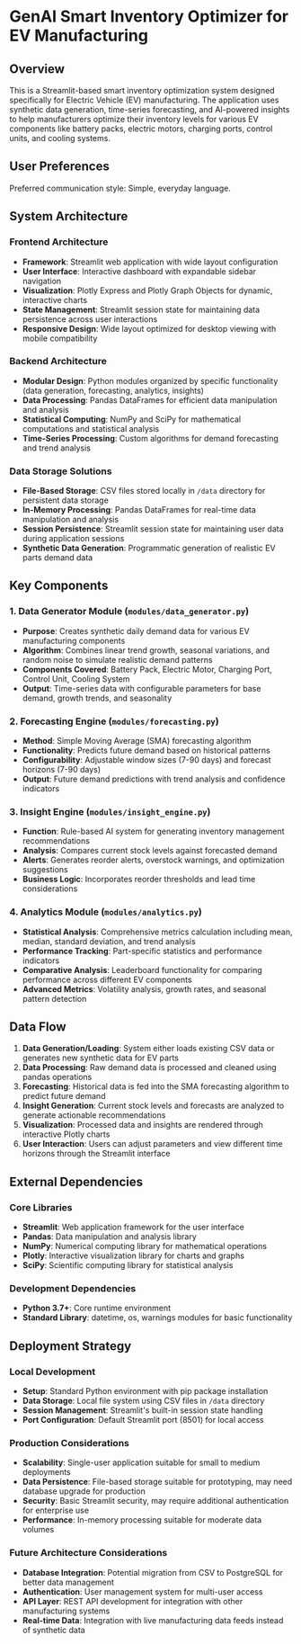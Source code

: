 # GenAI Smart Inventory Optimizer for EV Manufacturing

## Overview

This is a Streamlit-based smart inventory optimization system designed specifically for Electric Vehicle (EV) manufacturing. The application uses synthetic data generation, time-series forecasting, and AI-powered insights to help manufacturers optimize their inventory levels for various EV components like battery packs, electric motors, charging ports, control units, and cooling systems.

## User Preferences

Preferred communication style: Simple, everyday language.

## System Architecture

### Frontend Architecture
- **Framework**: Streamlit web application with wide layout configuration
- **User Interface**: Interactive dashboard with expandable sidebar navigation
- **Visualization**: Plotly Express and Plotly Graph Objects for dynamic, interactive charts
- **State Management**: Streamlit session state for maintaining data persistence across user interactions
- **Responsive Design**: Wide layout optimized for desktop viewing with mobile compatibility

### Backend Architecture
- **Modular Design**: Python modules organized by specific functionality (data generation, forecasting, analytics, insights)
- **Data Processing**: Pandas DataFrames for efficient data manipulation and analysis
- **Statistical Computing**: NumPy and SciPy for mathematical computations and statistical analysis
- **Time-Series Processing**: Custom algorithms for demand forecasting and trend analysis

### Data Storage Solutions
- **File-Based Storage**: CSV files stored locally in `/data` directory for persistent data storage
- **In-Memory Processing**: Pandas DataFrames for real-time data manipulation and analysis
- **Session Persistence**: Streamlit session state for maintaining user data during application sessions
- **Synthetic Data Generation**: Programmatic generation of realistic EV parts demand data

## Key Components

### 1. Data Generator Module (`modules/data_generator.py`)
- **Purpose**: Creates synthetic daily demand data for various EV manufacturing components
- **Algorithm**: Combines linear trend growth, seasonal variations, and random noise to simulate realistic demand patterns
- **Components Covered**: Battery Pack, Electric Motor, Charging Port, Control Unit, Cooling System
- **Output**: Time-series data with configurable parameters for base demand, growth trends, and seasonality

### 2. Forecasting Engine (`modules/forecasting.py`)
- **Method**: Simple Moving Average (SMA) forecasting algorithm
- **Functionality**: Predicts future demand based on historical patterns
- **Configurability**: Adjustable window sizes (7-90 days) and forecast horizons (7-90 days)
- **Output**: Future demand predictions with trend analysis and confidence indicators

### 3. Insight Engine (`modules/insight_engine.py`)
- **Function**: Rule-based AI system for generating inventory management recommendations
- **Analysis**: Compares current stock levels against forecasted demand
- **Alerts**: Generates reorder alerts, overstock warnings, and optimization suggestions
- **Business Logic**: Incorporates reorder thresholds and lead time considerations

### 4. Analytics Module (`modules/analytics.py`)
- **Statistical Analysis**: Comprehensive metrics calculation including mean, median, standard deviation, and trend analysis
- **Performance Tracking**: Part-specific statistics and performance indicators
- **Comparative Analysis**: Leaderboard functionality for comparing performance across different EV components
- **Advanced Metrics**: Volatility analysis, growth rates, and seasonal pattern detection

## Data Flow

1. **Data Generation/Loading**: System either loads existing CSV data or generates new synthetic data for EV parts
2. **Data Processing**: Raw demand data is processed and cleaned using pandas operations
3. **Forecasting**: Historical data is fed into the SMA forecasting algorithm to predict future demand
4. **Insight Generation**: Current stock levels and forecasts are analyzed to generate actionable recommendations
5. **Visualization**: Processed data and insights are rendered through interactive Plotly charts
6. **User Interaction**: Users can adjust parameters and view different time horizons through the Streamlit interface

## External Dependencies

### Core Libraries
- **Streamlit**: Web application framework for the user interface
- **Pandas**: Data manipulation and analysis library
- **NumPy**: Numerical computing library for mathematical operations
- **Plotly**: Interactive visualization library for charts and graphs
- **SciPy**: Scientific computing library for statistical analysis

### Development Dependencies
- **Python 3.7+**: Core runtime environment
- **Standard Library**: datetime, os, warnings modules for basic functionality

## Deployment Strategy

### Local Development
- **Setup**: Standard Python environment with pip package installation
- **Data Storage**: Local file system using CSV files in `/data` directory
- **Session Management**: Streamlit's built-in session state handling
- **Port Configuration**: Default Streamlit port (8501) for local access

### Production Considerations
- **Scalability**: Single-user application suitable for small to medium deployments
- **Data Persistence**: File-based storage suitable for prototyping, may need database upgrade for production
- **Security**: Basic Streamlit security, may require additional authentication for enterprise use
- **Performance**: In-memory processing suitable for moderate data volumes

### Future Architecture Considerations
- **Database Integration**: Potential migration from CSV to PostgreSQL for better data management
- **Authentication**: User management system for multi-user access
- **API Layer**: REST API development for integration with other manufacturing systems
- **Real-time Data**: Integration with live manufacturing data feeds instead of synthetic data